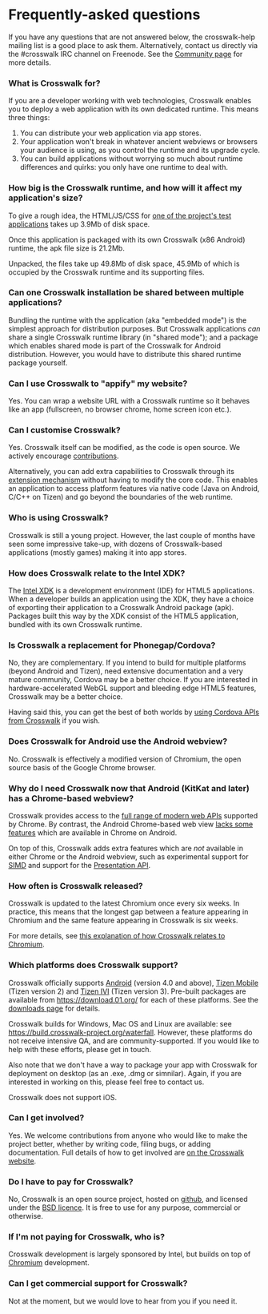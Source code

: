 # Frequently-asked questions

If you have any questions that are not answered below, the crosswalk-help mailing list is a good place to ask them. Alternatively, contact us directly via the #crosswalk IRC channel on Freenode. See the [Community page](#documentation/community) for more details.

### What is Crosswalk for?

If you are a developer working with web technologies, Crosswalk enables you to deploy a web application with its own dedicated runtime. This means three things:

1.  You can distribute your web application via app stores.
2.  Your application won't break in whatever ancient webviews or browsers your audience is using, as you control the runtime and its upgrade cycle.
3.  You can build applications without worrying so much about runtime differences and quirks: you only have one runtime to deal with.

### How big is the Crosswalk runtime, and how will it affect my application's size?

To give a rough idea, the HTML/JS/CSS for [one of the project's test applications](https://github.com/crosswalk-project/crosswalk-apk-generator/tree/master/test/functional/demo-app) takes up 3.9Mb of disk space.

Once this application is packaged with its own Crosswalk (x86 Android) runtime, the apk file size is 21.2Mb.

Unpacked, the files take up 49.8Mb of disk space, 45.9Mb of which is occupied by the Crosswalk runtime and its supporting files.

### Can one Crosswalk installation be shared between multiple applications?

Bundling the runtime with the application (aka "embedded mode") is the simplest approach for distribution purposes. But Crosswalk applications *can* share a single Crosswalk runtime library (in "shared mode"); and a package which enables shared mode is part of the Crosswalk for Android distribution. However, you would have to distribute this shared runtime package yourself.

### Can I use Crosswalk to "appify" my website?

Yes. You can wrap a website URL with a Crosswalk runtime so it behaves like an app (fullscreen, no browser chrome, home screen icon etc.).

### Can I customise Crosswalk?

Yes. Crosswalk itself can be modified, as the code is open source. We actively encourage [contributions](https://crosswalk-project.org/#contribute/overview).

Alternatively, you can add extra capabilities to Crosswalk through its [extension mechanism](#wiki/Crosswalk-Extensions) without having to modify the core code. This enables an application to access platform features via native code (Java on Android, C/C++ on Tizen) and go beyond the boundaries of the web runtime.

### Who is using Crosswalk?

Crosswalk is still a young project. However, the last couple of months have seen some impressive take-up, with dozens of Crosswalk-based applications (mostly games) making it into app stores.

### How does Crosswalk relate to the Intel XDK?

The [Intel XDK](http://xdk-software.intel.com/) is a development environment (IDE) for HTML5 applications. When a developer builds an application using the XDK, they have a choice of exporting their application to a Crosswalk Android package (apk). Packages built this way by the XDK consist of the HTML5 application, bundled with its own Crosswalk runtime.

### Is Crosswalk a replacement for Phonegap/Cordova?

No, they are complementary. If you intend to build for multiple platforms (beyond Android and Tizen), need extensive documentation and a very mature community, Cordova may be a better choice. If you are interested in hardware-accelerated WebGL support and bleeding edge HTML5 features, Crosswalk may be a better choice.

Having said this, you can get the best of both worlds by [using Cordova APIs from Crosswalk](https://crosswalk-project.org/#wiki/Crosswalk-cordova-android) if you wish.

### Does Crosswalk for Android use the Android webview?

No. Crosswalk is effectively a modified version of Chromium, the open source basis of the Google Chrome browser.

### Why do I need Crosswalk now that Android (KitKat and later) has a Chrome-based webview?

Crosswalk provides access to the [full range of modern web APIs](https://crosswalk-project.org/#documentation/apis) supported by Chrome. By contrast, the Android Chrome-based web view [lacks some features](https://developers.google.com/chrome/mobile/docs/webview/overview#does_the_new_webview_have_feature_parity_with_chrome_for_android) which are available in Chrome on Android.

On top of this, Crosswalk adds extra features which are *not* available in either Chrome or the Android webview, such as experimental support for [SIMD](https://01.org/blogs/tlcounts/2014/bringing-simd-javascript) and support for the [Presentation API](https://crosswalk-project.org/#wiki/presentation-api-manual).

### How often is Crosswalk released?

Crosswalk is updated to the latest Chromium once every six weeks. In practice, this means that the longest gap between a feature appearing in Chromium and the same feature appearing in Crosswalk is six weeks.

For more details, see [this explanation of how Crosswalk relates to Chromium](https://crosswalk-project.org/#wiki/Downstream-Chromium).

### Which platforms does Crosswalk support?

Crosswalk officially supports [Android](http://www.android.com/) (version 4.0 and above), [Tizen Mobile](https://www.tizen.org/) (Tizen version 2) and [Tizen IVI](https://wiki.tizen.org/wiki/IVI) (Tizen version 3). Pre-built packages are available from https://download.01.org/ for each of these platforms. See the [downloads page](https://crosswalk-project.org/#documentation/downloads) for details.

Crosswalk builds for Windows, Mac OS and Linux are available: see https://build.crosswalk-project.org/waterfall. However, these platforms do not receive intensive QA, and are community-supported. If you would like to help with these efforts, please get in touch.

Also note that we don't have a way to package your app with Crosswalk for deployment on desktop (as an .exe, .dmg or simnilar). Again, if you are interested in working on this, please feel free to contact us.

Crosswalk does not support iOS.

### Can I get involved?

Yes. We welcome contributions from anyone who would like to make the project better, whether by writing code, filing bugs, or adding documentation. Full details of how to get involved are [on the Crosswalk website](https://crosswalk-project.org/#contribute/overview).

### Do I have to pay for Crosswalk?

No, Crosswalk is an open source project, hosted on [github](https://github.com/crosswalk-project/crosswalk), and licensed under the [BSD licence](https://github.com/crosswalk-project/crosswalk/blob/master/LICENSE). It is free to use for any purpose, commercial or otherwise.

### If I'm not paying for Crosswalk, who is?

Crosswalk development is largely sponsored by Intel, but builds on top of [Chromium](http://www.chromium.org/) development.

### Can I get commercial support for Crosswalk?

Not at the moment, but we would love to hear from you if you need it.
